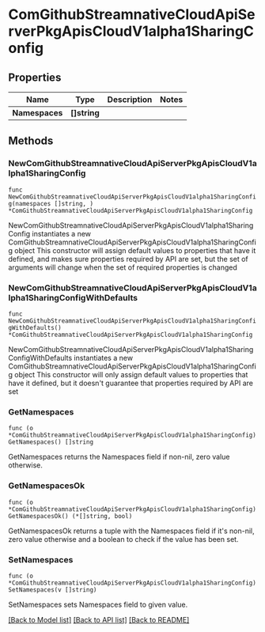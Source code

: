 # ComGithubStreamnativeCloudApiServerPkgApisCloudV1alpha1SharingConfig

## Properties

Name | Type | Description | Notes
------------ | ------------- | ------------- | -------------
**Namespaces** | **[]string** |  | 

## Methods

### NewComGithubStreamnativeCloudApiServerPkgApisCloudV1alpha1SharingConfig

`func NewComGithubStreamnativeCloudApiServerPkgApisCloudV1alpha1SharingConfig(namespaces []string, ) *ComGithubStreamnativeCloudApiServerPkgApisCloudV1alpha1SharingConfig`

NewComGithubStreamnativeCloudApiServerPkgApisCloudV1alpha1SharingConfig instantiates a new ComGithubStreamnativeCloudApiServerPkgApisCloudV1alpha1SharingConfig object
This constructor will assign default values to properties that have it defined,
and makes sure properties required by API are set, but the set of arguments
will change when the set of required properties is changed

### NewComGithubStreamnativeCloudApiServerPkgApisCloudV1alpha1SharingConfigWithDefaults

`func NewComGithubStreamnativeCloudApiServerPkgApisCloudV1alpha1SharingConfigWithDefaults() *ComGithubStreamnativeCloudApiServerPkgApisCloudV1alpha1SharingConfig`

NewComGithubStreamnativeCloudApiServerPkgApisCloudV1alpha1SharingConfigWithDefaults instantiates a new ComGithubStreamnativeCloudApiServerPkgApisCloudV1alpha1SharingConfig object
This constructor will only assign default values to properties that have it defined,
but it doesn't guarantee that properties required by API are set

### GetNamespaces

`func (o *ComGithubStreamnativeCloudApiServerPkgApisCloudV1alpha1SharingConfig) GetNamespaces() []string`

GetNamespaces returns the Namespaces field if non-nil, zero value otherwise.

### GetNamespacesOk

`func (o *ComGithubStreamnativeCloudApiServerPkgApisCloudV1alpha1SharingConfig) GetNamespacesOk() (*[]string, bool)`

GetNamespacesOk returns a tuple with the Namespaces field if it's non-nil, zero value otherwise
and a boolean to check if the value has been set.

### SetNamespaces

`func (o *ComGithubStreamnativeCloudApiServerPkgApisCloudV1alpha1SharingConfig) SetNamespaces(v []string)`

SetNamespaces sets Namespaces field to given value.



[[Back to Model list]](../README.md#documentation-for-models) [[Back to API list]](../README.md#documentation-for-api-endpoints) [[Back to README]](../README.md)



